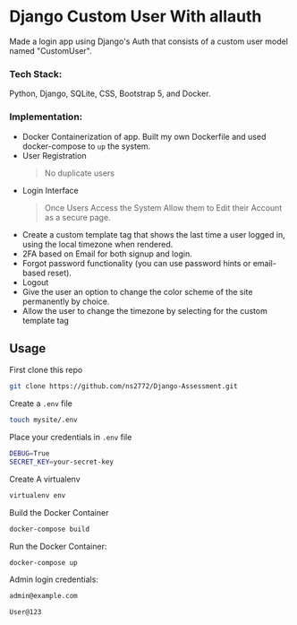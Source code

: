 # Django Custom User With allauth
 Made a login app using Django's Auth that consists of a custom user model named "CustomUser".

### Tech Stack: 
Python, Django, SQLite, CSS, Bootstrap 5, and Docker. 

### Implementation:
- Docker Containerization of app. Built my own Dockerfile and used docker-compose to `up` the system.
- User Registration
    > No duplicate users
- Login Interface
    > Once Users Access the System Allow them to Edit their Account as a secure page.
- Create a custom template tag that shows the last time a user logged in, using the local timezone when rendered. 
- 2FA based on Email for both signup and login. 
- Forgot password functionality (you can use password hints or email-based reset).
- Logout  
- Give the user an option to change the color scheme of the site permanently by choice.
- Allow the user to change the timezone by selecting for the custom template tag

## Usage

First clone this repo
```bash
git clone https://github.com/ns2772/Django-Assessment.git 
```

Create a `.env` file
```bash
touch mysite/.env
```

Place your credentials in `.env` file
```bash
DEBUG=True
SECRET_KEY=your-secret-key
```

Create A virtualenv
```bash
virtualenv env
```

Build the Docker Container
```bash
docker-compose build
```

Run the Docker Container:
```bash
docker-compose up
```

Admin login credentials:
```bash
admin@example.com
```
```bash
User@123
```

